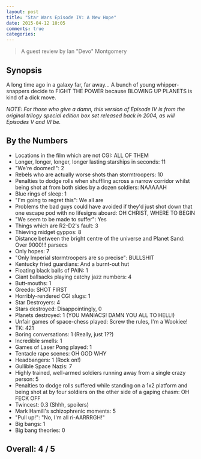 ```yaml
---
layout: post
title: "Star Wars Episode IV: A New Hope"
date: 2015-04-12 10:05
comments: true
categories: 
---
```


> A guest review by Ian "Devo" Montgomery

## Synopsis

A long time ago in a galaxy far, far away... A bunch of young whipper-snappers decide to FIGHT THE POWER because BLOWING UP PLANETS is kind of a dick move.

*NOTE: For those who give a damn, this version of Episode IV is from the original trilogy special edition box set released back in 2004, as will Episodes V and VI be.*

## By the Numbers

* Locations in the film which are not CGI: ALL OF THEM
* Longer, longer, longer, longer lasting starships in seconds: 11
* "We're doomed!": 2
* Rebels who are actually worse shots than stormtroopers: 10
* Penalties to dodge rolls when shuffling across a narrow corridor whilst being shot at from both sides by a dozen soldiers: NAAAAAH
* Blue rings of sleep: 1
* "I'm going to regret this": We all are
* Problems the bad guys could have avoided if they'd just shot down that one escape pod with no lifesigns aboard: OH CHRIST, WHERE TO BEGIN
* "We seem to be made to suffer": Yes
* Things which are R2-D2's fault: 3
* Thieving midget gyppos: 8
* Distance between the bright centre of the universe and Planet Sand: Over 9000!!! parsecs
* Only hopes: 7
* "Only Imperial stormtroopers are so precise": BULLSHIT
* Kentucky fried guardians: And a burnt-out hut
* Floating black balls of PAIN: 1
* Giant ballsacks playing catchy jazz numbers: 4
* Butt-mouths: 1
* Greedo: SHOT FIRST
* Horribly-rendered CGI slugs: 1
* Star Destroyers: 4
* Stars destroyed: Disappointingly, 0
* Planets destroyed: 1 (YOU MANIACS! DAMN YOU ALL TO HELL!)
* Unfair games of space-chess played: Screw the rules, I'm a Wookiee!
* TK: 421
* Boring conversations: 1 (Really, just 1??)
* Incredible smells: 1
* Games of Laser Pong played: 1
* Tentacle rape scenes: OH GOD WHY
* Headbangers: 1 (Rock on!)
* Gullible Space Nazis: 7
* Highly trained, well-armed soldiers running away from a single crazy person: 5
* Penalties to dodge rolls suffered while standing on a 1x2 platform and being shot at by four soldiers on the other side of a gaping chasm: OH FECK OFF
* Twincest: 0.3 (Shhh, spoilers)
* Mark Hamill's schizophrenic moments: 5
* "Pull up!": "No, I'm all ri-AARRRGH!"
* Big bangs: 1
* Big bang theories: 0

## Overall: 4 / 5
